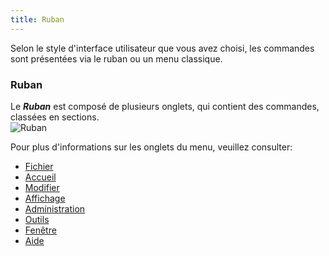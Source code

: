 ```yaml
---
title: Ruban
---
```

Selon le style d&apos;interface utilisateur que vous avez choisi, les commandes sont présentées via le ruban ou un menu classique. 

### Ruban 

Le ***Ruban*** est composé de plusieurs onglets, qui contient des commandes, classées en sections.  
![Ruban](/img/fr/rdm/mac/clip4408.png) 

Pour plus d&apos;informations sur les onglets du menu, veuillez consulter:  

* [Fichier](/fr/rdm/mac/commands/file/) 
* [Accueil](/fr/rdm/mac/commands/home/) 
* [Modifier](/fr/rdm/mac/commands/edit/) 
* [Affichage](/fr/rdm/mac/commands/view/) 
* [Administration](/fr/rdm/mac/commands/administration/) 
* [Outils](/fr/rdm/mac/commands/tools/) 
* [Fenêtre](/fr/rdm/mac/commands/window/) 
* [Aide](/fr/rdm/mac/commands/help/) 

